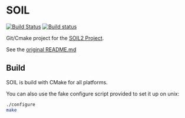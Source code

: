 SOIL
====
[![Build Status](https://travis-ci.org/funlibs/soil.svg?branch=master)](https://travis-ci.org/funlibs/soil)
[![Build status](https://ci.appveyor.com/api/projects/status/cmxc8m3cjvp1pfgp/branch/master?svg=true)](https://ci.appveyor.com/project/ssbx/soil-vdevt/branch/master)

Git/Cmake project for the [SOIL2 Project](https://bitbucket.org/SpartanJ/soil2).

See the [original README.md](README.orig.md)

Build
-----
SOIL is build with CMake for all platforms.

You can also use the fake configure script provided to set it up on unix:
```sh
./configure
make
```

